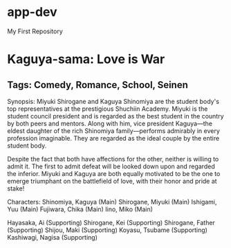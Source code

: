 # app-dev
My First Repository

# Kaguya-sama: Love is War
## Tags: Comedy, Romance, School, Seinen

Synopsis: Miyuki Shirogane and Kaguya Shinomiya are the student body's top representatives at the prestigious Shuchiin Academy. Miyuki is the student council president and is regarded as the best student in the country by both peers and mentors. Along with him, vice president Kaguya—the eldest daughter of the rich Shinomiya family—performs admirably in every profession imaginable. They are regarded as the ideal couple by the entire student body.

Despite the fact that both have affections for the other, neither is willing to admit it. The first to admit defeat will be looked down upon and regarded the inferior. Miyuki and Kaguya are both equally motivated to be the one to emerge triumphant on the battlefield of love, with their honor and pride at stake!

Characters:
Shinomiya, Kaguya (Main)
Shirogane, Miyuki (Main)
Ishigami, Yuu (Main)
Fujiwara, Chika (Main)
Iino, Miko (Main)

Hayasaka, Ai (Supporting)
Shirogane, Kei (Supporting)
Shirogane, Father (Supporting)
Shijou, Maki (Supporting)
Koyasu, Tsubame (Supporting)
Kashiwagi, Nagisa (Supporting)

